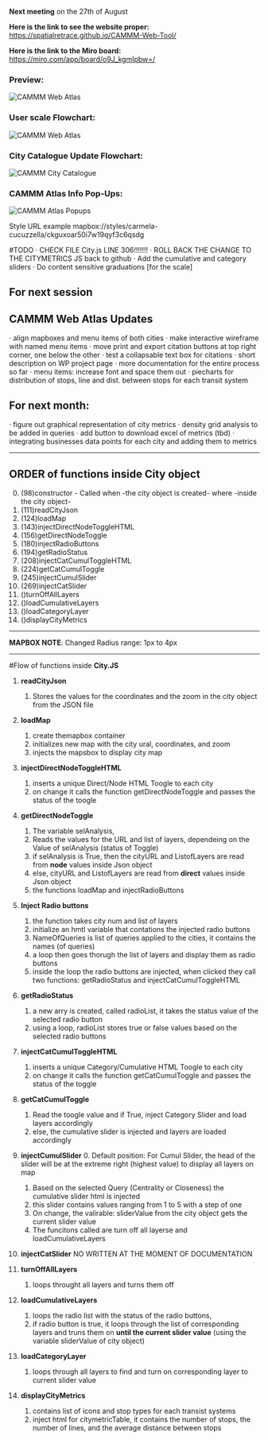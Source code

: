 **Next meeting** on the 27th of August

**Here is the link to see the website proper:**
https://spatialretrace.github.io/CAMMM-Web-Tool/

**Here is the link to the Miro board:**
https://miro.com/app/board/o9J_kgmIpbw=/

### Preview:
![CAMMM Web Atlas](screenshots/01_June03.png)

<!-- ### CAMMM Atlas Gantt Chart Summer 2021: -->
### User scale Flowchart:
![CAMMM Web Atlas](screenshots/Flowchart_CAMMM_Web_Atlas.jpg)

### City Catalogue Update Flowchart:
![CAMMM City Catalogue](screenshots/Flowchart_City_Catalog.jpg)

### CAMMM Atlas Info Pop-Ups:
![CAMMM Atlas Popups](screenshots/PopUps.png)


Style URL example
mapbox://styles/carmela-cucuzzella/ckguxoar50i7w19qyf3c6qsdg


#TODO
· CHECK FILE City.js LINE 306!!!!!!!
· ROLL BACK THE CHANGE TO THE CITYMETRICS JS back to github
· Add the cumulative and category sliders
· Do content sensitive graduations [for the scale]

## For next session 

CAMMM Web Atlas Updates
-------------------------------

   · align mapboxes and menu items of both cities
   · make interactive wireframe with named menu items
   · move print and export citation buttons at top right corner, one below the other
   · test a collapsable text box for citations
   · short description on WP project page
   · more documentation for the entire process so far
   · menu items: increase font and space them out
   · piecharts for distribution of stops, line and dist. between stops for each transit system

## For next month:
   · figure out graphical representation of city metrics
   · density grid analysis to be added in queries
   · add button to download excel of metrics (tbd)
   · integrating businesses data points for each city and adding them to metrics

---
ORDER of functions inside City object
---
0. (98)constructor - Called when -the city object is created- where -inside the city object-
1. (111)readCityJson
2. (124)loadMap
3. (143)injectDirectNodeToggleHTML
4. (156)getDirectNodeToggle
5. (180)injectRadioButtons
6. (194)getRadioStatus
7. (208)injectCatCumulToggleHTML
8. (224)getCatCumulToggle
9. (245)injectCumulSlider
10. (269)injectCatSlider
11. ()turnOffAllLayers
12. ()loadCumulativeLayers
13. ()loadCategoryLayer
14. ()displayCityMetrics
---

**MAPBOX NOTE**: Changed Radius range: 1px to 4px

---
#Flow of functions inside **City.JS**

1. **readCityJson**
    1. Stores the values for the coordinates and the zoom in the city object from the JSON file

2. **loadMap**
    1. create themapbox container
    2. initializes new map with the city ural, coordinates, and zoom
    3. injects the mapsbox to display city map

3. **injectDirectNodeToggleHTML**
    1. inserts a unique Direct/Node HTML Toogle to each city
    2. on change it calls the function getDirectNodeToggle and passes the status of the toogle

4. **getDirectNodeToggle**
    1. The variable selAnalysis,
    2. Reads the values for the URL and list of layers, dependeing on the Value of selAnalysis (status of Toggle)
    3. if selAnalysis is True, then the cityURL and ListofLayers are read from **node** values inside Json object
    4. else, cityURL and ListofLayers are read from **direct** values inside Json object
    5. the functions loadMap and injectRadioButtons

 5. **Inject Radio buttons**
    1. the function takes city num and list of layers 
    2. initialize an hmtl variable that contations the injected radio buttons
    3. NameOfQueries is list of queries applied to the cities, it contains the names (of queries)
    4. a loop then goes thorugh the list of layers and display them as radio buttons
    5. inside the loop the radio buttons are injected, when clicked they call two functions: getRadioStatus and injectCatCumulToggleHTML

6. **getRadioStatus**
    1. a new arry is created, called radioList, it takes the status value of the selected radio button 
    2. using a loop, radioList stores true or false values based on the selected radio buttons

7. **injectCatCumulToggleHTML**
    1. inserts a unique Category/Cumulative HTML Toogle to each city
    2. on change it calls the function getCatCumulToggle and passes the status of the toggle

8. **getCatCumulToggle**
    1. Read the toogle value and if True, inject Category Slider and load layers accordingly 
    2. else, the cumulative slider is injected and layers are loaded accordingly 

9. **injectCumulSlider**
    0. Default position: For Cumul Slider, the head of the slider will be at the extreme right (highest value) to display all layers on map
    1. Based on the selected Query (Centrality or Closeness) the cumulative slider html is injected
    2. this slider contains values ranging from 1 to 5 with a step of one
    3. On change, the valirable: sliderValue from the city object gets the current slider value 
    4. The funcitons called are turn off all layerse and loadCumulativeLayers 

10. **injectCatSlider** NO WRITTEN AT THE MOMENT OF DOCUMENTATION 

11. **turnOffAllLayers**
    1. loops throught all layers and turns them off

12. **loadCumulativeLayers**
    1.  loops the radio list with the status of the radio buttons, 
    2.  if radio button is true, it loops through the list of corresponding layers and truns them on **until the current slider value** (using the variable sliderValue of city object)

13. **loadCategoryLayer**
    1. loops through all layers to find and turn on corresponding layer to current slider value 
    
14. **displayCityMetrics**
    1. contains list of icons and stop types for  each transist systems
    2. inject html for citymetricTable, it contains the number of stops, the number of lines, and the average distance between stops


